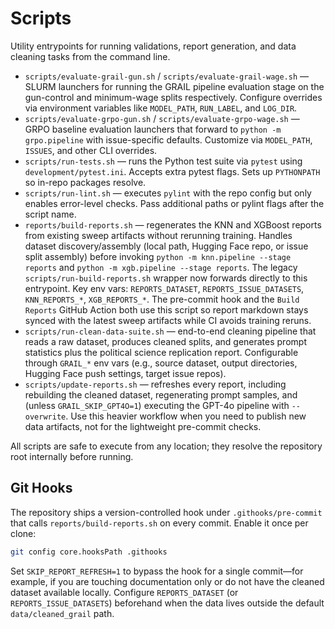 # Scripts

Utility entrypoints for running validations, report generation, and data cleaning tasks from the command line.

- `scripts/evaluate-grail-gun.sh` / `scripts/evaluate-grail-wage.sh` — SLURM launchers for running the GRAIL pipeline evaluation stage on the gun-control and minimum-wage splits respectively. Configure overrides via environment variables like `MODEL_PATH`, `RUN_LABEL`, and `LOG_DIR`.
- `scripts/evaluate-grpo-gun.sh` / `scripts/evaluate-grpo-wage.sh` — GRPO baseline evaluation launchers that forward to `python -m grpo.pipeline` with issue-specific defaults. Customize via `MODEL_PATH`, `ISSUES`, and other CLI overrides.
- `scripts/run-tests.sh` — runs the Python test suite via `pytest` using `development/pytest.ini`. Accepts extra pytest flags. Sets up `PYTHONPATH` so in-repo packages resolve.
- `scripts/run-lint.sh` — executes `pylint` with the repo config but only enables error-level checks. Pass additional paths or pylint flags after the script name.
- `reports/build-reports.sh` — regenerates the KNN and XGBoost reports from existing sweep artifacts without rerunning training. Handles dataset discovery/assembly (local path, Hugging Face repo, or issue split assembly) before invoking `python -m knn.pipeline --stage reports` and `python -m xgb.pipeline --stage reports`. The legacy `scripts/run-build-reports.sh` wrapper now forwards directly to this entrypoint. Key env vars: `REPORTS_DATASET`, `REPORTS_ISSUE_DATASETS`, `KNN_REPORTS_*`, `XGB_REPORTS_*`. The pre-commit hook and the `Build Reports` GitHub Action both use this script so report markdown stays synced with the latest sweep artifacts while CI avoids training reruns.
- `scripts/run-clean-data-suite.sh` — end-to-end cleaning pipeline that reads a raw dataset, produces cleaned splits, and generates prompt statistics plus the political science replication report. Configurable through `GRAIL_*` env vars (e.g., source dataset, output directories, Hugging Face push settings, target issue repos).
- `scripts/update-reports.sh` — refreshes every report, including rebuilding the cleaned dataset, regenerating prompt samples, and (unless `GRAIL_SKIP_GPT4O=1`) executing the GPT-4o pipeline with `--overwrite`. Use this heavier workflow when you need to publish new data artifacts, not for the lightweight pre-commit checks.

All scripts are safe to execute from any location; they resolve the repository root internally before running.

## Git Hooks

The repository ships a version-controlled hook under `.githooks/pre-commit` that calls `reports/build-reports.sh` on every commit. Enable it once per clone:

```bash
git config core.hooksPath .githooks
```

Set `SKIP_REPORT_REFRESH=1` to bypass the hook for a single commit—for example, if you are touching documentation only or do not have the cleaned dataset available locally. Configure `REPORTS_DATASET` (or `REPORTS_ISSUE_DATASETS`) beforehand when the data lives outside the default `data/cleaned_grail` path.
